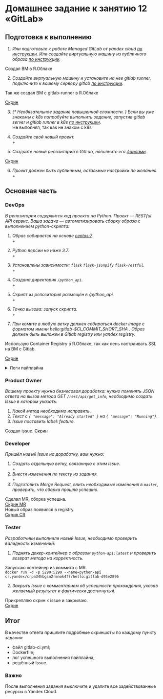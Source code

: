 # Домашнее задание к занятию 12 «GitLab»

## Подготовка к выполнению


1. _Или подготовьте к работе Managed GitLab от yandex cloud [по инструкции](https://cloud.yandex.ru/docs/managed-gitlab/operations/instance/instance-create).
Или создайте виртуальную машину из публичного образа [по инструкции](https://cloud.yandex.ru/marketplace/products/yc/gitlab )._  
  
Создал ВМ в Я.Облаке  

2. _Создайте виртуальную машину и установите на нее gitlab runner, подключите к вашему серверу gitlab  [по инструкции](https://docs.gitlab.com/runner/install/linux-repository.html)._  
  

Так же создал ВМ с gitlab-runner в Я.Облаке  
  
[Скрин](./images/screenshot_1.png)  

3. _(* Необязательное задание повышенной сложности. )  Если вы уже знакомы с k8s попробуйте выполнить задание, запустив gitlab server и gitlab runner в k8s  [по инструкции](https://cloud.yandex.ru/docs/tutorials/infrastructure-management/gitlab-containers)._  
Не выполнял, так как не знаком с k8s  

4. _Создайте свой новый проект._  
\+  
5. _Создайте новый репозиторий в GitLab, наполните его [файлами](./repository)._  
  
[Скрин](./images/screenshot_4.png)  

6. _Проект должен быть публичным, остальные настройки по желанию._  
\+  

## Основная часть

### DevOps

_В репозитории содержится код проекта на Python. Проект — RESTful API сервис. Ваша задача — автоматизировать сборку образа с выполнением python-скрипта:_

1. _Образ собирается на основе [centos:7](https://hub.docker.com/_/centos?tab=tags&page=1&ordering=last_updated)._  
\+  
2. _Python версии не ниже 3.7._  
\+  
3. _Установлены зависимости: `flask` `flask-jsonpify` `flask-restful`._  
\+  
4. _Создана директория `/python_api`._  
\+  
5. _Скрипт из репозитория размещён в /python_api._  
\+  
  
6. _Точка вызова: запуск скрипта._  
\+  
  
7. _При комите в любую ветку должен собираться docker image с форматом имени hello:gitlab-$CI_COMMIT_SHORT_SHA . Образ должен быть выложен в Gitlab registry или yandex registry._  
  
Использую Container Registry в Я.Облаке, так как лень настраивать SSL на ВМ с Gitlab.  
  
[Скрин](./images/screenshot_3.png)  
  
<details><summary>Логи пайплайна</summary>
  
**builder job:**
```
Running with gitlab-runner 16.9.1 (782c6ecb)
  on gr-1 rz3hKWVk, system ID: s_85a60ec39534
Preparing the "shell" executor
00:00
Using Shell (bash) executor...
Preparing environment
00:00
Running on fhmd43tgluuc150oef76...
Getting source from Git repository
00:00
Fetching changes with git depth set to 20...
Reinitialized existing Git repository in /home/gitlab-runner/builds/rz3hKWVk/0/root/netology/.git/
Checking out d95e2896 as detached HEAD (ref is main)...
Skipping Git submodules setup
Executing "step_script" stage of the job script
00:02
$ docker build -t my-flask-build:latest .
#0 building with "default" instance using docker driver
#1 [internal] load build definition from Dockerfile
#1 transferring dockerfile: 571B done
#1 DONE 0.0s
#2 [internal] load metadata for docker.io/library/centos:centos7
#2 DONE 0.9s
#3 [internal] load .dockerignore
#3 transferring context: 2B done
#3 DONE 0.0s
#4 [ 1/10] FROM docker.io/library/centos:centos7@sha256:be65f488b7764ad3638f236b7b515b3678369a5124c47b8d32916d6487418ea4
#4 DONE 0.0s
#5 [internal] load build context
#5 transferring context: 70B done
#5 DONE 0.1s
#6 [ 4/10] RUN wget https://www.python.org/ftp/python/3.7.2/Python-3.7.2.tgz && tar xzf Python-3.7.2.tgz
#6 CACHED
#7 [ 5/10] RUN cd Python-3.7.2 && ./configure --enable-optimizations && make altinstall
#7 CACHED
#8 [ 9/10] COPY requirements.txt /python_api/
#8 CACHED
#9 [ 2/10] RUN yum -y --enablerepo=extras install epel-release && yum clean all && yum -y update
#9 CACHED
#10 [ 3/10] RUN yum install wget make gcc openssl-devel bzip2-devel libffi-devel -y
#10 CACHED
#11 [ 6/10] RUN mkdir /python_api
#11 CACHED
#12 [ 7/10] WORKDIR /python_api
#12 CACHED
#13 [ 8/10] COPY python-api.py /python_api/
#13 CACHED
#14 [10/10] RUN pip3.7 install -r requirements.txt
#14 CACHED
#15 exporting to image
#15 exporting layers done
#15 writing image sha256:391fe786508f6502debefa17e02cbb0e469bfa27a557835010caa4a99d744c6a 0.0s done
#15 naming to docker.io/library/my-flask-build:latest 0.0s done
#15 DONE 0.0s
Job succeeded
```
</br>

**deployer job:**
```
Running with gitlab-runner 16.9.1 (782c6ecb)
  on gr-1 rz3hKWVk, system ID: s_85a60ec39534
Preparing the "shell" executor
00:00
Using Shell (bash) executor...
Preparing environment
00:00
Running on fhmd43tgluuc150oef76...
Getting source from Git repository
00:00
Fetching changes with git depth set to 20...
Reinitialized existing Git repository in /home/gitlab-runner/builds/rz3hKWVk/0/root/netology/.git/
Checking out d95e2896 as detached HEAD (ref is main)...
Skipping Git submodules setup
Executing "step_script" stage of the job script
00:02
$ docker build -t $YCR_REGISTRY/hello:gitlab-$CI_COMMIT_SHORT_SHA .
#0 building with "default" instance using docker driver
#1 [internal] load build definition from Dockerfile
#1 transferring dockerfile: 571B done
#1 DONE 0.1s
#2 [internal] load metadata for docker.io/library/centos:centos7
#2 DONE 0.2s
#3 [internal] load .dockerignore
#3 transferring context: 2B done
#3 DONE 0.1s
#4 [ 1/10] FROM docker.io/library/centos:centos7@sha256:be65f488b7764ad3638f236b7b515b3678369a5124c47b8d32916d6487418ea4
#4 DONE 0.0s
#5 [internal] load build context
#5 transferring context: 70B done
#5 DONE 0.0s
#6 [ 3/10] RUN yum install wget make gcc openssl-devel bzip2-devel libffi-devel -y
#6 CACHED
#7 [ 2/10] RUN yum -y --enablerepo=extras install epel-release && yum clean all && yum -y update
#7 CACHED
#8 [ 5/10] RUN cd Python-3.7.2 && ./configure --enable-optimizations && make altinstall
#8 CACHED
#9 [ 6/10] RUN mkdir /python_api
#9 CACHED
#10 [ 9/10] COPY requirements.txt /python_api/
#10 CACHED
#11 [ 4/10] RUN wget https://www.python.org/ftp/python/3.7.2/Python-3.7.2.tgz && tar xzf Python-3.7.2.tgz
#11 CACHED
#12 [ 7/10] WORKDIR /python_api
#12 CACHED
#13 [ 8/10] COPY python-api.py /python_api/
#13 CACHED
#14 [10/10] RUN pip3.7 install -r requirements.txt
#14 CACHED
#15 exporting to image
#15 exporting layers done
#15 writing image sha256:391fe786508f6502debefa17e02cbb0e469bfa27a557835010caa4a99d744c6a 0.0s done
#15 naming to cr.yandex/crpa34hbgsn2rmnok4f7/hello:gitlab-d95e2896 0.0s done
#15 DONE 0.0s
$ docker login -u $YCR_TOKEN_TYPE -p $YCR_TOKEN $YCR_REGISTRY
WARNING! Using --password via the CLI is insecure. Use --password-stdin.
WARNING! Your password will be stored unencrypted in /home/gitlab-runner/.docker/config.json.
Configure a credential helper to remove this warning. See
https://docs.docker.com/engine/reference/commandline/login/#credentials-store
Login Succeeded
$ docker push $YCR_REGISTRY/hello:gitlab-$CI_COMMIT_SHORT_SHA
The push refers to repository [cr.yandex/crpa34hbgsn2rmnok4f7/hello]
ff4d8fdc8a01: Preparing
1f19ce7b5431: Preparing
e98239a0404f: Preparing
5f70bf18a086: Preparing
597900e78857: Preparing
c783de0b1043: Preparing
560eea60aaad: Preparing
d106ecf548f5: Preparing
ec7949d866f3: Preparing
174f56854903: Preparing
c783de0b1043: Waiting
560eea60aaad: Waiting
d106ecf548f5: Waiting
ec7949d866f3: Waiting
174f56854903: Waiting
5f70bf18a086: Layer already exists
597900e78857: Layer already exists
ff4d8fdc8a01: Layer already exists
1f19ce7b5431: Layer already exists
e98239a0404f: Layer already exists
c783de0b1043: Layer already exists
560eea60aaad: Layer already exists
d106ecf548f5: Layer already exists
ec7949d866f3: Layer already exists
174f56854903: Layer already exists
gitlab-d95e2896: digest: sha256:a5a795b77d31b725247229301040566bca764baf78f1a71fbe999155be2c9e97 size: 2416
Job succeeded
```

</details>

### Product Owner

_Вашему проекту нужна бизнесовая доработка: нужно поменять JSON ответа на вызов метода GET `/rest/api/get_info`, необходимо создать Issue в котором указать:_
  
1. _Какой метод необходимо исправить._  
2. _Текст с `{ "message": "Already started" }` на `{ "message": "Running"}`._  
3. _Issue поставить label: feature._  
  
Создал issue.
[Скрин](./images/screenshot_5.png)  

### Developer

_Пришёл новый Issue на доработку, вам нужно:_

1. _Создать отдельную ветку, связанную с этим Issue._  
\+  
2. _Внести изменения по тексту из задания._  
\+
3. _Подготовить Merge Request, влить необходимые изменения в `master`, проверить, что сборка прошла успешно._  
  
Сделал MR, сборка успешна.  
[Скрин MR](./images/screenshot_6.png)  
Новый образ появился в registry.  
[Скрин CR](./images/screenshot_7.png)  


### Tester

_Разработчики выполнили новый Issue, необходимо проверить валидность изменений:_  

1. _Поднять докер-контейнер с образом `python-api:latest` и проверить возврат метода на корректность._  
  
Запускаю контейнер из коммита с MR.  
`docker run -d -p 5290:5290 --name=python-api cr.yandex/crpa34hbgsn2rmnok4f7/hello:gitlab-d95e2896`  

2. _Закрыть Issue с комментарием об успешности прохождения, указав желаемый результат и фактически достигнутый._  
  
Прикрепляю скрин к issue и закрываю.  
[Скрин](./images/screenshot_9.png)

## Итог

В качестве ответа пришлите подробные скриншоты по каждому пункту задания:

- файл gitlab-ci.yml;
- Dockerfile; 
- лог успешного выполнения пайплайна;
- решённый Issue.

### Важно 
После выполнения задания выключите и удалите все задействованные ресурсы в Yandex Cloud.

